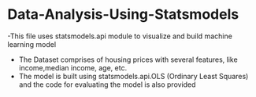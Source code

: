 # Data-Analysis-Using-Statsmodels
-This file uses statsmodels.api module to visualize and build machine learning model
- The Dataset comprises of housing prices with several features, like income,median income, age, etc.
- The model is built using statsmodels.api.OLS (Ordinary Least Squares) and the code for evaluating the model is also provided
